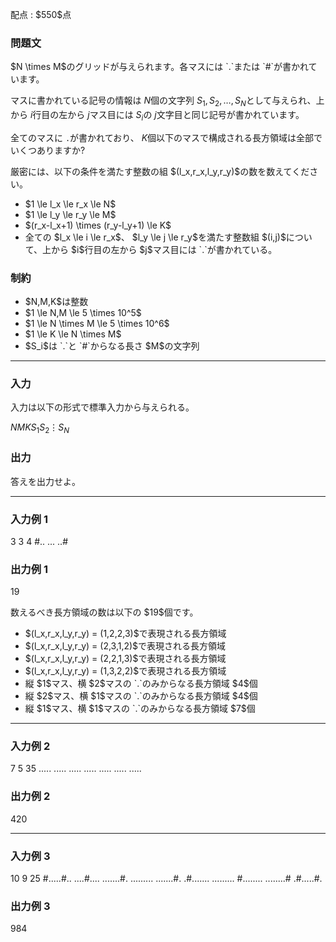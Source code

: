 
<div>

<span>

<span>

<p>
配点 : $550$点
</p>

<div>

<section>

### **問題文**

<p>
$N \times M$のグリッドが与えられます。各マスには `.`または `#`が書かれています。

マスに書かれている記号の情報は $N$個の文字列 $S_1,S_2,\dots,S_N$として与えられ、上から $i$行目の左から $j$マス目には $S_i$の $j$文字目と同じ記号が書かれています。

全てのマスに `.`が書かれており、 $K$個以下のマスで構成される長方領域は全部でいくつありますか?
</p>

<p>
厳密には、以下の条件を満たす整数の組 $(l_x,r_x,l_y,r_y)$の数を数えてください。
</p>

<ul>

<li>
$1 \le l_x \le r_x \le N$
</li>

<li>
$1 \le l_y \le r_y \le M$
</li>

<li>
$(r_x-l_x+1) \times (r_y-l_y+1) \le K$
</li>

<li>
全ての $l_x \le i \le r_x$、 $l_y \le j \le r_y$を満たす整数組 $(i,j)$について、上から $i$行目の左から $j$マス目には `.`が書かれている。
</li>

</ul>

</section>

</div>

<div>

<section>

### **制約**

<ul>

<li>
$N,M,K$は整数
</li>

<li>
$1 \le N,M \le 5 \times 10^5$
</li>

<li>
$1 \le N \times M \le 5 \times 10^6$
</li>

<li>
$1 \le K \le N \times M$
</li>

<li>
$S_i$は `.`と `#`からなる長さ $M$の文字列
</li>

</ul>

</section>

</div>

---

<div>

<div>

<section>

### **入力**

<p>
入力は以下の形式で標準入力から与えられる。
</p>

<div>

$N$$M$$K$$S_1$$S_2$$\vdots$$S_N$
</div>

</section>

</div>

<div>

<section>

### **出力**

<p>
答えを出力せよ。
</p>

</section>

</div>

</div>

---

<div>

<section>

### **入力例 1**

<div>

3 3 4
#..
...
..#

</div>

</section>

</div>

<div>

<section>

### **出力例 1**

<div>

19

</div>

<p>
数えるべき長方領域の数は以下の $19$個です。
</p>

<ul>

<li>
$(l_x,r_x,l_y,r_y) = (1,2,2,3)$で表現される長方領域
</li>

<li>
$(l_x,r_x,l_y,r_y) = (2,3,1,2)$で表現される長方領域
</li>

<li>
$(l_x,r_x,l_y,r_y) = (2,2,1,3)$で表現される長方領域
</li>

<li>
$(l_x,r_x,l_y,r_y) = (1,3,2,2)$で表現される長方領域
</li>

<li>
縦 $1$マス、横 $2$マスの `.`のみからなる長方領域 $4$個
</li>

<li>
縦 $2$マス、横 $1$マスの `.`のみからなる長方領域 $4$個
</li>

<li>
縦 $1$マス、横 $1$マスの `.`のみからなる長方領域 $7$個
</li>

</ul>

</section>

</div>

---

<div>

<section>

### **入力例 2**

<div>

7 5 35
.....
.....
.....
.....
.....
.....
.....

</div>

</section>

</div>

<div>

<section>

### **出力例 2**

<div>

420

</div>

</section>

</div>

---

<div>

<section>

### **入力例 3**

<div>

10 9 25
#.....#..
....#....
.......#.
.........
.......#.
.#.......
.........
#........
........#
.#.....#.

</div>

</section>

</div>

<div>

<section>

### **出力例 3**

<div>

984

</div>

</section>

</div>

</span>

</span>

</div>

